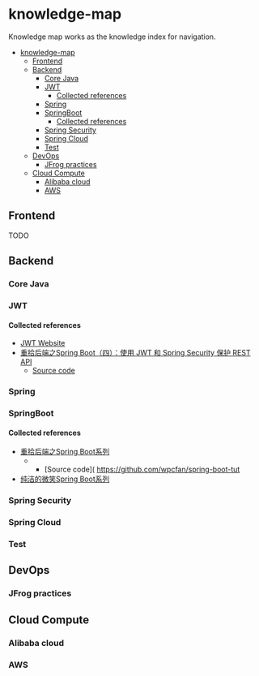 # knowledge-map

Knowledge map works as the knowledge index for navigation.

<!-- TOC -->

- [knowledge-map](#knowledge-map)
    - [Frontend](#frontend)
    - [Backend](#backend)
        - [Core Java](#core-java)
        - [JWT](#jwt)
            - [Collected references](#collected-references)
        - [Spring](#spring)
        - [SpringBoot](#springboot)
            - [Collected references](#collected-references)
        - [Spring Security](#spring-security)
        - [Spring Cloud](#spring-cloud)
        - [Test](#test)
    - [DevOps](#devops)
        - [JFrog practices](#jfrog-practices)
    - [Cloud Compute](#cloud-compute)
        - [Alibaba cloud](#alibaba-cloud)
        - [AWS](#aws)

<!-- /TOC -->

## Frontend
TODO

## Backend

### Core Java

### JWT
#### Collected references
- [JWT Website](https://jwt.io)
- [重拾后端之Spring Boot（四）：使用 JWT 和 Spring Security 保护 REST API](https://www.jianshu.com/p/6307c89fe3fa)
    - [Source code]( https://github.com/wpcfan/spring-boot-tut/tree/chap04)

### Spring

### SpringBoot
#### Collected references
- [重拾后端之Spring Boot系列](https://www.jianshu.com/p/4e25e25b62c2)
    - - [Source code]( https://github.com/wpcfan/spring-boot-tut
- [纯洁的微笑Spring Boot系列]()

### Spring Security

### Spring Cloud

### Test

## DevOps

### JFrog practices

## Cloud Compute

### Alibaba cloud

### AWS

